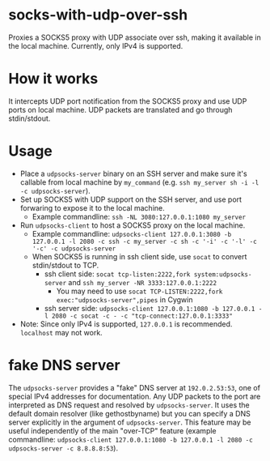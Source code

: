 # socks-with-udp-over-ssh

Proxies a SOCKS5 proxy with UDP associate over ssh, making it available in the local machine. Currently, only IPv4 is supported.

# How it works

It intercepts UDP port notification from the SOCKS5 proxy and use UDP ports on local machine.
UDP packets are translated and go through stdin/stdout.

# Usage

- Place a `udpsocks-server` binary on an SSH server and make sure it's callable from local machine by `my_command` (e.g. `ssh my_server sh -i -l -c udpsocks-server`).
- Set up SOCKS5 with UDP support on the SSH server, and use port forwaring to expose it to the local machine.
  - Example commandline: `ssh -NL 3080:127.0.0.1:1080 my_server`
- Run `udpsocks-client` to host a SOCKS5 proxy on the local machine.
  - Example commandline: `udpsocks-client 127.0.0.1:3080 -b 127.0.0.1 -l 2080 -c ssh -c my_server -c sh -c '-i' -c '-l' -c '-c' -c udpsocks-server`
  - When SOCKS5 is running in ssh client side, use `socat` to convert stdin/stdout to TCP.
    - ssh client side: `socat tcp-listen:2222,fork system:udpsocks-server` and `ssh my_server -NR 3333:127.0.0.1:2222`
      - You may need to use `socat TCP-LISTEN:2222,fork exec:"udpsocks-server",pipes` in Cygwin
    - ssh server side: `udpsocks-client 127.0.0.1:1080 -b 127.0.0.1 -l 2080 -c socat -c - -c "tcp-connect:127.0.0.1:3333"`
- Note: Since only IPv4 is supported, `127.0.0.1` is recommended. `localhost` may not work.

# fake DNS server

The `udpsocks-server` provides a "fake" DNS server at `192.0.2.53:53`, one of special IPv4 addresses for documentation. Any UDP packets to the port are interpreted as DNS request and resolved by `udpsocks-server`. It uses the default domain resolver (like gethostbyname) but you can specify a DNS server explicitly in the argument of `udpsocks-server`. This feature may be useful independently of the main "over-TCP" feature (example commandline: `udpsocks-client 127.0.0.1:1080 -b 127.0.0.1 -l 2080 -c udpsocks-server -c 8.8.8.8:53`).